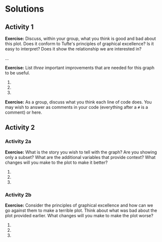 # Solutions

## Activity 1

**Exercise:** Discuss, within your group, what you think is good and bad about this plot. Does it conform to Tufte's principles of graphical excellence? Is it easy to interpret? Does it show the relationship we are interested in?

...

**Exercise:** List *three* important improvements that are needed for this graph to be useful.

1.
2.
3.


**Exercise:** As a group, discuss what you think each line of code does. You may wish to answer as comments in your code (everything after a `#` is a comment) or here.

## Activity 2

### Activity 2a

**Exercise:** What is the story you wish to tell with the graph? Are you showing only a subset? What are the additional variables that provide context? What changes will you make to the plot to make it better?

1.
2.
3.

### Activity 2b

**Exercise:** Consider the principles of graphical excellence and how can we go against them to make a terrible plot. Think about what was bad about the plot provided earlier. What changes will you make to make the plot worse?

1. 
2.
3.

